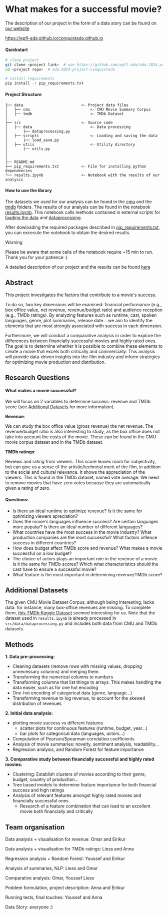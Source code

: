 # What makes for a successful movie?

The description of our project in the form of a data story can be found on [our website](https://epfl-ada.github.io/conquistada.github.io)

https://epfl-ada.github.io/conquistada.github.io

#### Quickstart
```bash
# clone project
git clone <project link>  # use https://github.com/epfl-ada/ada-2024-project-conquistada.git
cd <project repo>  # ada-2024-project-conquistada

# install requirements
pip install -r pip_requirements.txt
```

#### Project Structure
```
├── data                          <- Project data files
│   ├── cmu                           <- CMU Movie Summary Corpus
│   ├── tmdb                          <- TMDb Dataset
│
├── src                           <- Source code
│   ├── data                          <- Data processing
│       ├── dataprocessing.py
│   ├── scripts                       <- Loading and saving the data
│       ├── load_save.py                 
│   ├── utils                         <- Utility directory
│       ├── utils.py
│                      
│
├── README.md                             
├── pip_requirements.txt          <- File for installing python dependencies
└── results.ipynb                 <- Notebook with the results of our analysis
```

#### How to use the library

The datasets we used for our analysis can be found in the [cmu](data/cmu) and the [tmdb](data/tmdb) folders.
The results of our analysis can be found in the notebook [results.ipynb](results.ipynb). This notebook calls methods contained in external scripts for [loading the data](src/data/load_save.py) and [dataprocessing](src/data/dataprocessing.py).

After dowloading the required packages described in [pip_requirements.txt](pip_requirements.txt), you can excecute the notebook to obtain the desired results.

> [!WARNING]
> Please be aware that some cells of the notebook require ~15 min to run. Thank you for your patience :)

A detailed description of our project and the results can be found [here](https://epfl-ada.github.io/conquistada.github.io)

## Abstract
This project investigates the factors that contribute to a movie's success.

To do so, two key dimensions will be examined: financial performance (e.g., box office value, net revenue, revenue/budget ratio) and audience reception (e.g., TMDb ratings). By analyzing features such as runtime, cast, spoken languages, genre, plot summaries, release date... we aim to identify the elements that are most strongly associated with success in each dimension.

Furthermore, we will conduct a comparative analysis in order to explore the differences between financially successful movies and highly rated ones. The goal is to determine whether it is possible to combine these elements to create a movie that excels both critically and commercially. This analysis will provide data-driven insights into the film industry and inform strategies for optimizing movie production and distribution.


## Research Questions

#### What makes a movie successful?

We will focus on 2 variables to determine success: revenue and TMDb score (see [Additional Datasets](#additional-datasets) for more information).

__Revenue__: 

We can study the box office value (gross revenue) the net revenue. 
The revenue/budget ratio is also interesting to study, as the box office does not take into account the costs of the movie.
These can be found in the CMU movie corpus dataset and in the TMDb dataset.

__TMDb ratings__:

Reviews and rating from viewers.
This score leaves room for subjectivity, but can give us a sense of the artistic/technical merit of the film, in addition to the social and cultural relevance. 
It shows the appreciation of the viewers.
This is found in the TMDb dataset, named vote average. We need to remove movies that have zero votes because they are automatically given a rating of zero.

#### Questions:

+ Is there an ideal runtime to optimize revenue? Is it the same for optimizing viewers apreciation?
+ Does the movie's languages influence success? Are certain languages more popular? Is there an ideal number of different languages?
+ What countries have the most success in the movie industry? What production companies are the most successful? What factors inflence success in different countries?
+ How does budget affect TMDb score and revenue? What makes a movie successful on a low budget?
+ The choice of actors plays an important role in the revenue of a movie. Is it the same for TMDb scores? Which what characteristics should the cast have to ensure a successful movie?
+ What feature is the most important in determining revenue/TMDb score?

## Additional Datasets

The given CMU Movie Dataset Corpus, although being interesting, lacks data: for instance, many box-office revenues are missing. To complete them, [this TMDb Kaggle Dataset](https://www.kaggle.com/datasets/asaniczka/tmdb-movies-dataset-2023-930k-movies/data) seemed interesting for us. Note that the dataset used in `results.ipynb` is already processed in `src/data/dataprocessing.py` and includes both data from CMU and TMDb datasets.


## Methods

**1. Data pre-processing:**
  + Cleaning datasets (remove rows with missing values, dropping unnecessary columns) and merging them.
  + Transforming the numerical columns to numbers
  + Transforming columns that list things to arrays. This makes handling the data easier, such as for one hot encoding
  + One-hot encoding of categorical data (genre, language…)
  + Transforming revenue to log revenue, to account for the skewed distribution of revenues
    
**2. Initial data analysis:**
  + plotting movie success vs different features
    + scatter plots for continuous features (runtime, budget, year…)
    + bar plots for categorical data (languages, actors…)
  + Computation of Pearson/Spearman correlation coefficients
  + Analysis of movie summaries: novelty, sentiment analysis, readability...
  + Regression analysis, and Random Forest for feature importance
    
**3. Comparative study between financially successful and highly rated movies:**
  + Clustering: Establish clusters of movies according to their genre, budget, country of production...
  + Tree based models to determine feature importance for both financial success and high ratings
  + Analysis of relevant features amongst highly rated movies and financially successful ones
    + Research of a feature combination that can lead to an excellent movie both financially and critically


## Team organisation

Data analysis + visualisation for revenue: Omar and Eirikur

Data analysis + visualisation for TMDb ratings: Liess and Anna

Regression analysis + Random Forest: Youssef and Eirikur

Analysis of summaries, NLP: Liess and Omar

Comparative analysis: Omar, Youssef Liess

Problem formulation, project description: Anna and Eirikur

Running tests, final touches: Youssef and Anna

Data Story: everyone :)
